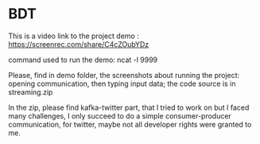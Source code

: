 # BDT

This is a video link to the project demo : https://screenrec.com/share/C4cZOubYDz

command used to run the demo: ncat -l 9999

Please, find in demo folder, the screenshots about running the project: opening communication, then typing input data; the code source is in streaming.zip

In the zip, please find kafka-twitter part, that I tried to work on but I faced many challenges, I only succeed to do a simple consumer-producer communication, for twitter, maybe not all developer rights were granted to me.
